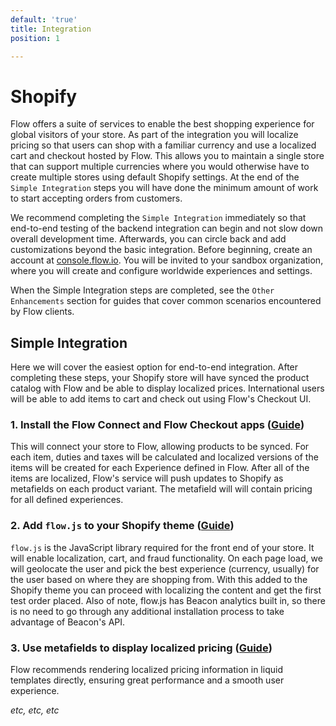 ```yaml
---
default: 'true'
title: Integration
position: 1

---
```

# Shopify

Flow offers a suite of services to enable the best shopping experience for global visitors of your store. As part of the integration you will localize pricing so that users can shop with a familiar currency and use a localized cart and checkout hosted by Flow. This allows you to maintain a single store that can support multiple currencies where you would otherwise have to create multiple stores using default Shopify settings. At the end of the `Simple Integration` steps you will have done the minimum amount of work to start accepting orders from customers.

We recommend completing the `Simple Integration` immediately so that end-to-end testing of the backend integration can begin and not slow down overall development time. Afterwards, you can circle back and add customizations beyond the basic integration. Before beginning, create an account at [console.flow.io](https://console.flow.io). You will be invited to your sandbox organization, where you will create and configure worldwide experiences and settings.

When the Simple Integration steps are completed, see the `Other Enhancements` section for guides that cover common scenarios encountered by Flow clients.

## Simple Integration

Here we will cover the easiest option for end-to-end integration. After completing these steps, your Shopify store will have synced the product catalog with Flow and be able to display localized prices. International users will be able to add items to cart and check out using Flow's Checkout UI.

### 1. Install the Flow Connect and Flow Checkout apps ([Guide](/forrestry-jekyll-demo/guides/shopify/shopify-app-install "Guide"))

This will connect your store to Flow, allowing products to be synced. For each item, duties and taxes will be calculated and localized versions of the items will be created for each Experience defined in Flow. After all of the items are localized, Flow's service will push updates to Shopify as metafields on each product variant. The metafield will will contain pricing for all defined experiences.

### 2. Add `flow.js` to your Shopify theme ([Guide](/forrestry-jekyll-demo/guides/shopify/flow-js))

`flow.js` is the JavaScript library required for the front end of your store. It will enable localization, cart, and fraud functionality. On each page load, we will geolocate the user and pick the best experience (currency, usually) for the user based on where they are shopping from. With this added to the Shopify theme you can proceed with localizing the content and get the first test order placed. Also of note, flow.js has Beacon analytics built in, so there is no need to go through any additional installation process to take advantage of Beacon's API.

### 3. Use metafields to display localized pricing ([Guide](/forrestry-jekyll-demo/guides/shopify/server-side-rendering))

Flow recommends rendering localized pricing information in liquid templates directly, ensuring great performance and a smooth user experience.

_etc, etc, etc_